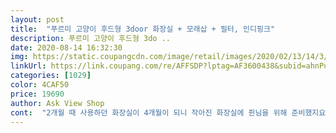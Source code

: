 ```yaml
---
layout: post 
title:  "푸르미 고양이 후드형 3door 화장실 + 모래삽 + 필터, 인디핑크" 
description: 푸르미 고양이 후드형 3do ..
date: 2020-08-14 16:32:30 
img: https://static.coupangcdn.com/image/retail/images/2020/02/13/14/3/01040010-6a49-4083-947b-35b1964be371.jpg 
linkUrl: https://link.coupang.com/re/AFFSDP?lptag=AF3600438&subid=ahnPublicAsk&pageKey=1258497950&itemId=2259416471&vendorItemId=70256710190&traceid=V0-113-c862f3cb84b651a9 
categories: [1029] 
color: 4CAF50 
price: 19690 
author: Ask View Shop 
cont:  "2개월 때 사용하던 화장실이 4개월이 되니 작아진 화장실에 쥔님을 위해 준비했지요 ㅎ 크면서도 이쁜 거 찾는데 이쁜 화장실들은 좀 작은 거 같기도 하지만.<br/>.<br/> 냥이 입장에선 불편할 것 같기도 하고.<br/>.<br/> 아무래도 냥이들은 오픈형을 제일 좋아하잖아요<br/>5년째 냥님 두분 모시는 집사라 6개째 화장실 구매했는데 이 가격에 이 정도 퀄리티면 매우 만족합니다<br/>그래도 넓어서 오줌이 화장실 끝에 붙어서 눠진다거나 하는 것도 없고 만족합니다! ^^<br/>그래서 그 중간 지점! 오픈형도 되면서 사막화를 방지해줄 수도 있는 후드형을 구입하긴 위해 선택했는데 잘 한 거 같아여 엄청 이쁘진 않아도 나름 깔끔하게 이쁜 것도 같고<br/>뚜껑 부분 고정이 안된다는 평이 있지만 그건 딸깍 소리 날때까지 잠그지 않아서 그런거예요<br/>복잡해 질것 같아요ㆍ<br/>사진 속 세가지 화장실을 사용중인데 개인적으로는 이 제품의 만족도가 제일 높습니다<br/>색상도 딱 맘에 들고... <br/><br/>손가락으로 모래 끌는 시늉을 몇번 보여줬더니 이젠 지들이  잘하고 있어요<br/>아가들에 비해 좀 큰듯 하지만 곧ㅈ화장실이<br/>엄마도 없이 자라 모래사용법도 모를텐데<br/>우선 크기가 커서 좋아요! 후드형인데 반 오픈처럼 쓸 수 있는 느낌이구여 전체를 닫으면 여닫이문으로 냥이가 다닐 수 있는데 아직 울 쥔님은 그게 어색한지 못들어각고 우짤지 모르기래 반은 열어두고 있어여 ㅎ<br/>저도 처음엔 한쪽만 잠기고 안되길래 포기하려다 다시 해보니 잘 잠겨 고정되더라구요<br/>전 일단 너무 만족합니다<br/>전 재구매의사 100퍼입니다^^+<br/>전에 사용하던 후드 화장실은 통째로 열어 청소를 했는데 이 제품은 3단으로 열려서 장착채로도 충분히 청소 용이합니다<br/>지금은<br/>첫 개시하는데 바로 뛰어 들어가서 볼일 보시는 쥔님을 보니 더 만족이네요 ㅎ 완전 오픈형 썼을 때 밑에 패드있어도 사막화 장난아니았는데 현재는 그 전보다는 많이 좋아진 듯! ^^<br/>첫 구매 첫 사용<br/>" 
---
```

